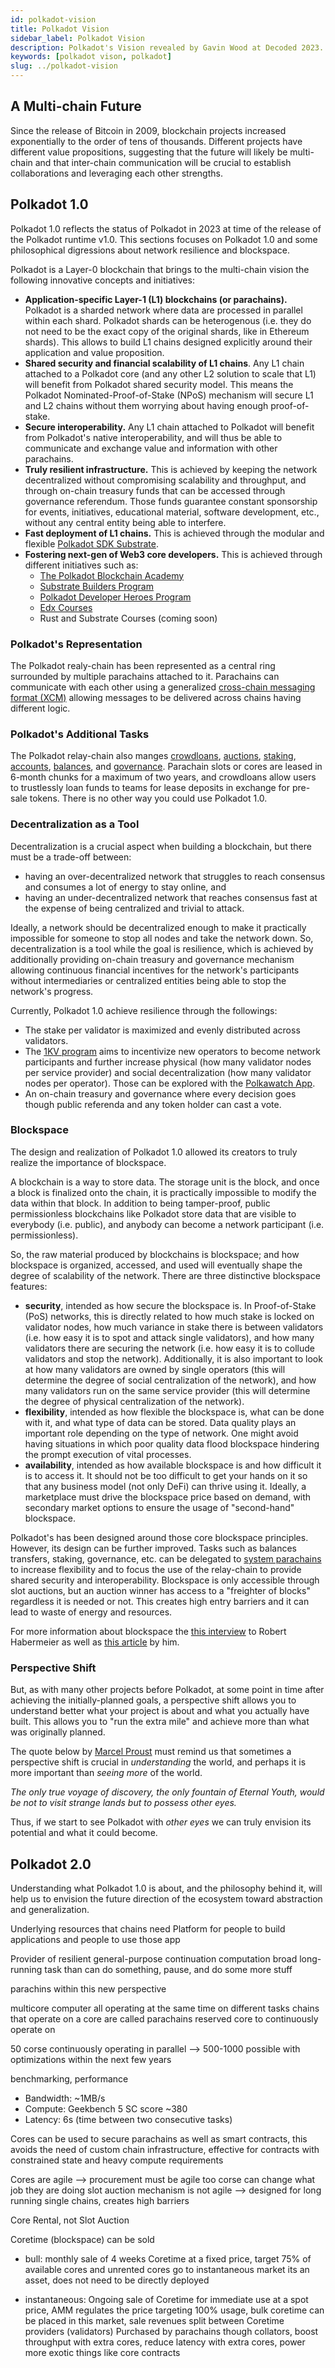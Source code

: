 ```yaml
---
id: polkadot-vision
title: Polkadot Vision
sidebar_label: Polkadot Vision
description: Polkadot's Vision revealed by Gavin Wood at Decoded 2023.
keywords: [polkadot vison, polkadot]
slug: ../polkadot-vision
---
```


## A Multi-chain Future

Since the release of Bitcoin in 2009, blockchain projects increased exponentially to the order of
tens of thousands. Different projects have different value propositions, suggesting that the future
will likely be multi-chain and that inter-chain communication will be crucial to establish
collaborations and leveraging each other strengths.

## Polkadot 1.0

Polkadot 1.0 reflects the status of Polkadot in 2023 at time of the release of the Polkadot runtime
v1.0. This sections focuses on Polkadot 1.0 and some philosophical digressions about network
resilience and blockspace.

Polkadot is a Layer-0 blockchain that brings to the multi-chain vision the following innovative
concepts and initiatives:

- **Application-specific Layer-1 (L1) blockchains (or parachains).** Polkadot is a sharded network
  where data are processed in parallel within each shard. Polkadot shards can be heterogenous (i.e.
  they do not need to be the exact copy of the original shards, like in Ethereum shards). This
  allows to build L1 chains designed explicitly around their application and value proposition.
- **Shared security and financial scalability of L1 chains**. Any L1 chain attached to a Polkadot
  core (and any other L2 solution to scale that L1) will benefit from Polkadot shared security
  model. This means the Polkadot Nominated-Proof-of-Stake (NPoS) mechanism will secure L1 and L2
  chains without them worrying about having enough proof-of-stake.
- **Secure interoperability.** Any L1 chain attached to Polkadot will benefit from Polkadot's native
  interoperability, and will thus be able to communicate and exchange value and information with
  other parachains.
- **Truly resilient infrastructure.** This is achieved by keeping the network decentralized without
  compromising scalability and throughput, and through on-chain treasury funds that can be accessed
  through governance referendum. Those funds guarantee constant sponsorship for events, initiatives,
  educational material, software development, etc., without any central entity being able to
  interfere.
- **Fast deployment of L1 chains.** This is achieved through the modular and flexible
  [Polkadot SDK Substrate](./glossary.md#substrate).
- **Fostering next-gen of Web3 core developers.** This is achieved through different initiatives
  such as:
  - [The Polkadot Blockchain Academy](https://polkadot.network/development/academy/)
  - [Substrate Builders Program](./builders-program.md)
  - [Polkadot Developer Heroes Program](./dev-heroes.md)
  - [Edx Courses](https://www.edx.org/school/web3x)
  - Rust and Substrate Courses (coming soon)

### Polkadot's Representation

The Polkadot realy-chain has been represented as a central ring surrounded by multiple parachains
attached to it. Parachains can communicate with each other using a generalized
[cross-chain messaging format (XCM)](./learn-xcm-index) allowing messages to be delivered across
chains having different logic.

### Polkadot's Additional Tasks

The Polkadot relay-chain also manges [crowdloans](../learn/learn-crowdloans.md),
[auctions](../learn/learn-auction.md), [staking](../learn/learn-staking.md),
[accounts](./learn-accounts-index), [balances](../learn/learn-balance-transfers.md), and
[governance](../learn/learn-polkadot-opengov.md). Parachain slots or cores are leased in 6-month
chunks for a maximum of two years, and crowdloans allow users to trustlessly loan funds to teams for
lease deposits in exchange for pre-sale tokens. There is no other way you could use Polkadot 1.0.

### Decentralization as a Tool

Decentralization is a crucial aspect when building a blockchain, but there must be a trade-off
between:

- having an over-decentralized network that struggles to reach consensus and consumes a lot of
  energy to stay online, and
- having an under-decentralized network that reaches consensus fast at the expense of being
  centralized and trivial to attack.

Ideally, a network should be decentralized enough to make it practically impossible for someone to
stop all nodes and take the network down. So, decentralization is a tool while the goal is
resilience, which is achieved by additionally providing on-chain treasury and governance mechanism
allowing continuous financial incentives for the network's participants without intermediaries or
centralized entities being able to stop the network's progress.

Currently, Polkadot 1.0 achieve resilience through the followings:

- The stake per validator is maximized and evenly distributed across validators.
- The [1KV program](./thousand-validators.md) aims to incentivize new operators to become network
  participants and further increase physical (how many validator nodes per service provider) and
  social decentralization (how many validator nodes per operator). Those can be explored with the
  [Polkawatch App](https://polkadot.polkawatch.app/).
- An on-chain treasury and governance where every decision goes though public referenda and any
  token holder can cast a vote.

### Blockspace

The design and realization of Polkadot 1.0 allowed its creators to truly realize the importance of
blockspace.

A blockchain is a way to store data. The storage unit is the block, and once a block is finalized
onto the chain, it is practically impossible to modify the data within that block. In addition to
being tamper-proof, public permissionless blockchains like Polkadot store data that are visible to
everybody (i.e. public), and anybody can become a network participant (i.e. permissionless).

So, the raw material produced by blockchains is blockspace; and how blockspace is organized,
accessed, and used will eventually shape the degree of scalability of the network. There are three
distinctive blockspace features:

- **security**, intended as how secure the blockspace is. In Proof-of-Stake (PoS) networks, this is
  directly related to how much stake is locked on validator nodes, how much variance in stake there
  is between validators (i.e. how easy it is to spot and attack single validators), and how many
  validators there are securing the network (i.e. how easy it is to collude validators and stop the
  network). Additionally, it is also important to look at how many validators are owned by single
  operators (this will determine the degree of social centralization of the network), and how many
  validators run on the same service provider (this will determine the degree of physical
  centralization of the network).
- **flexibility**, intended as how flexible the blockspace is, what can be done with it, and what
  type of data can be stored. Data quality plays an important role depending on the type of network.
  One might avoid having situations in which poor quality data flood blockspace hindering the prompt
  execution of vital processes.
- **availability**, intended as how available blockspace is and how difficult it is to access it. It
  should not be too difficult to get your hands on it so that any business model (not only DeFi) can
  thrive using it. Ideally, a marketplace must drive the blockspace price based on demand, with
  secondary market options to ensure the usage of "second-hand" blockspace.

Polkadot's has been designed around those core blockspace principles. However, its design can be
further improved. Tasks such as balances transfers, staking, governance, etc. can be delegated to
[system parachains](../learn/learn-system-chains.md) to increase flexibility and to focus the use of
the relay-chain to provide shared security and interoperability. Blockspace is only accessible
through slot auctions, but an auction winner has access to a "freighter of blocks" regardless it is
needed or not. This creates high entry barriers and it can lead to waste of energy and resources.

For more information about blockspace the [this interview](https://youtu.be/e1vISppPwe4) to Robert
Habermeier as well as [this article](https://www.rob.tech/polkadot-blockspace-over-blockchains/) by
him.

### Perspective Shift

But, as with many other projects before Polkadot, at some point in time after achieving the
initially-planned goals, a perspective shift allows you to understand better what your project is
about and what you actually have built. This allows you to "run the extra mile" and achieve more
than what was originally planned.

The quote below by [Marcel Proust](https://en.wikipedia.org/wiki/Marcel_Proust) must remind us that
sometimes a perspective shift is crucial in _understanding_ the world, and perhaps it is more
important than _seeing more_ of the world.

_The only true voyage of discovery, the only fountain of Eternal Youth, would be not to visit
strange lands but to possess other eyes._

Thus, if we start to see Polkadot with _other eyes_ we can truly envision its potential and what it
could become.

## Polkadot 2.0

Understanding what Polkadot 1.0 is about, and the philosophy behind it, will help us to envision the
future direction of the ecosystem toward abstraction and generalization.

Underlying resources that chains need Platform for people to build applications and people to use
those app

Provider of resilient general-purpose continuation computation broad long-running task than can do
something, pause, and do some more stuff

parachins within this new perspective

multicore computer all operating at the same time on different tasks chains that operate on a core
are called parachains reserved core to continuously operate on

50 corse continuously operating in parallel --> 500-1000 possible with optimizations within the next
few years

benchmarking, performance

- Bandwidth: ~1MB/s
- Compute: Geekbench 5 SC score ~380
- Latency: 6s (time between two consecutive tasks)

Cores can be used to secure parachains as well as smart contracts, this avoids the need of custom
chain infrastructure, effective for contracts with constrained state and heavy compute requirements

Cores are agile --> procurement must be agile too corse can change what job they are doing slot
auction mechanism is not agile --> designed for long running single chains, creates high barriers

Core Rental, not Slot Auction

Coretime (blockspace) can be sold

- bull: monthly sale of 4 weeks Coretime at a fixed price, target 75% of available cores and
  unrented cores go to instantaneous market its an asset, does not need to be directly deployed

- instantaneous: Ongoing sale of Coretime for immediate use at a spot price, AMM regulates the price
  targeting 100% usage, bulk coretime can be placed in this market, sale revenues split between
  Coretime providers (validators) Purchased by parachains though collators, boost throughput with
  extra cores, reduce latency with extra cores, power more exotic things like core contracts
